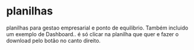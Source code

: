 # planilhas
planilhas para gestao empresarial e ponto de equilibrio. Também incluido um exemplo de Dashboard..
é só clicar na planilha que quer e fazer o download pelo botão no canto direito.

